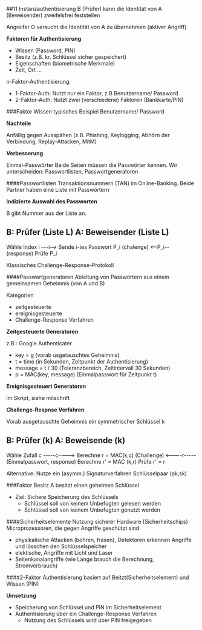 ##11 Instanzauthentisierung
B (Prüfer) kann die Identität von A (Beweisender) zweifelsfrei feststellen

Angreifer O versucht die Identität von A zu übernehmen (aktiver Angriff)

**Faktoren für Authentisierung**

* Wissen (Password, PIN)
* Besitz (z.B. kr. Schlüssel sicher gespeichert)
* Eigenschaften (biometrische Merkmale)
* Zeit, Ort ...

n-Faktor-Authentisierung:
* 1-Faktor-Auth: Nutzt nur ein Faktor, z.B Benutzername/ Password
* 2-Faktor-Auth: Nutzt zwei (verschiedene) Faktoren (Bankkarte/PIN)

###Faktor Wissen
typisches Beispiel Benutzername/ Password

**Nachteile**

Anfällig gegen Ausspähen (z.B. Phishing, Keylogging, Abhörn der Verbindung,
Replay-Attacken, MitM)

**Verbesserung**

Einmal-Passwörter
Beide Seiten müssen die Passwörter kennen.
Wir unterscheiden: Passwortlisten, Passwortgeneratoren

####Passwortlisten
Transaktionsnummern (TAN) im Online-Banking.
Beide Partner haben eine Liste mit Passwörtern

**Indizierte Auswahl des Passworten**

B gibt Nummer aus der Liste an.

B: Prüfer (Liste L)               A: Beweisender (Liste L)
---------------------------------------------------------------
Wähle Index i         ---i-->     Sende i-tes Passwort P_i
(chalenge)            <--P_i--    (response)
Prüfe P_i

Klassisches Challenge-Response-Protokoll

####Passwortgeneratoren
Ableitung von Passwörtern aus einem gemeinsamen Geheimnis (von A und B)

Kategorien
* zeitgesteuerte
* ereignisgesteuerte
* Challenge-Response Verfahren

**Zeitgesteuerte Generatoren**

z.B.: Google Authenticater
* key = g (vorab usgetauschtes Geheimnis)
* t = time (in Sekunden, Zeitpunkt der Authentisierung)
* message = t / 30 (Toleranzbereich, Zeitintervall 30 Sekunden)
* p = MAC(key, message) (Einmalpasswort für Zeitpunkt t)

**Ereignisgesteuert Generatoren**

im Skript, siehe mitschrift

**Challenge-Respnse Verfahren**

Vorab ausgetauschte Geheimnis ein symmetrischer Schlüssel k

B: Prüfer (k)                           A: Beweisende (k)
------------------------------------------------------------
Wähle Zufall c      -----c---->    Berechne r = MAC(k,c)
(Challenge)         <----r-----    (Einmalpasswort, response)
Berechne r' = MAC (k,r)
Prüfe r' = r

Alternative: Nutze ein (asymm.) Signaturverfahren
Schlüsselpaar (pk,sk)

###Faktor Besitz
A besitzt einen geheimen Schlüssel
* Ziel: Sichere Speicherung des Schlüssels
  - Schlüssel soll von keinem Unbefugten gelesen werden
  - Schlüssel soll von keinem Unbefugten genutzt werden

####Sicherheitselemente
Nutzung sicherer Hardware (Sicherheitschips)
Microprozessoren, die gegen Angriffe geschützt sind
* physikalische Attacken (bohren, fräsen), Detektoren erkennen Angriffe und
  lösschen den Schlüsselspeicher
* elektische, Angriffe mit Licht und Laser
* Seitenkanalangriffe (wie Lange brauch die Berechnung, Stromverbrauch)

####2-Faktor Authentisierung
basiert auf Beitzt(Sicherheitselement) und Wissen (PIN)

**Umsetzung**

* Speicherung von Schlüssel und PIN im Sicherheitselement
* Authentisierung über ein Challenge-Response Verfahren
  - Nutzung des Schlüssels wird über PIN freigegeben

